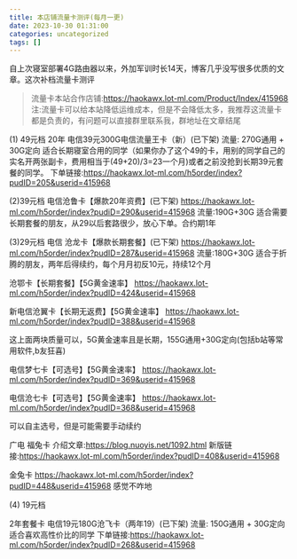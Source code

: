 ```yaml
---
title: 本店铺流量卡测评(每月一更)
date: 2023-10-30 01:31:00
categories: uncategorized
tags: []
---
```

自上次寝室部署4G路由器以来，外加军训时长14天，博客几乎没写很多优质的文章。这次补档流量卡测评

> 流量卡本站合作店铺:https://haokawx.lot-ml.com/Product/Index/415968
> 注:流量卡可以给本站降低运维成本，但是不会降低太多，我推荐这流量卡都是负责的，有问题可以直接群里联系我，群地址在文章结尾

(1) 49元档
20年
电信39元300G电信流量王卡（新）(已下架)
流量: 270G通用 + 30G定向
适合长期寝室合用的同学（如果你办了这个49的卡，用别的同学自己的实名开两张副卡，费用相当于(49+20)/3=23一个月)或者之前没抢到长期39元套餐的同学。
下单链接:https://haokawx.lot-ml.com/h5order/index?pudID=205&userid=415968

(2)39元档
电信沧鲁卡【爆款20年资费】(已下架)
https://haokawx.lot-ml.com/h5order/index?pudiD=290&userid=415968
流量:190G+30G
适合需要长期套餐的朋友，从29以后套路很少，放心下单。合约期1年

(3)29元档
电信
沧龙卡【爆款长期套餐】(已下架)
https://haokawx.lot-ml.com/h5order/index?pudID=287&userid=415968
流量:180G+30G
适合于折腾的朋友，两年后得续约，每个月月初反10元，持续12个月

沧鄂卡【长期套餐】【5G黄金速率】
https://haokawx.lot-ml.com/h5order/index?pudID=424&userid=415968

新电信沧翼卡【长期无返费】【5G黄金速率】
https://haokawx.lot-ml.com/h5order/index?pudID=388&userid=415968

这上面两块质量可以，5G黄金速率且是长期，155G通用+30G定向(包括b站等常用软件,b友狂喜)

电信梦七卡【可选号】【5G黄金速率】
https://haokawx.lot-ml.com/h5order/index?pudID=369&userid=415968
	
电信沧七卡【可选号】【5G黄金速率】
https://haokawx.lot-ml.com/h5order/index?pudID=368&userid=415968

可以自主选号，但是可能需要手动续约


广电
福兔卡
介绍文章:https://blog.nuoyis.net/1092.html
新版链接:https://haokawx.lot-ml.com/h5order/index?pudID=408&userid=415968

金兔卡
https://haokawx.lot-ml.com/h5order/index?pudID=448&userid=415968
感觉不咋地

(4) 19元档

2年套餐卡
电信19元180G沧飞卡（两年19）(已下架)
流量: 150G通用 + 30G定向
适合喜欢高性价比的同学
下单链接:https://haokawx.lot-ml.com/h5order/index?pudID=268&userid=415968

